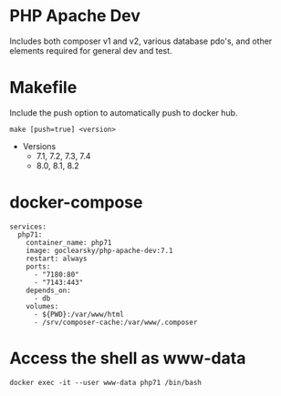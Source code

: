 # PHP Apache Dev

Includes both composer v1 and v2, various database pdo's, and other elements required for general dev and test.

# Makefile

Include the push option to automatically push to docker hub.

```
make [push=true] <version>
```

* Versions
  * 7.1, 7.2, 7.3, 7.4
  * 8.0, 8.1, 8.2

# docker-compose

```
services:
  php71:
    container_name: php71
    image: goclearsky/php-apache-dev:7.1
    restart: always
    ports:
      - "7180:80"
      - "7143:443"
    depends_on:
      - db
    volumes:
      - ${PWD}:/var/www/html
      - /srv/composer-cache:/var/www/.composer
```

# Access the shell as www-data

```
docker exec -it --user www-data php71 /bin/bash
```
